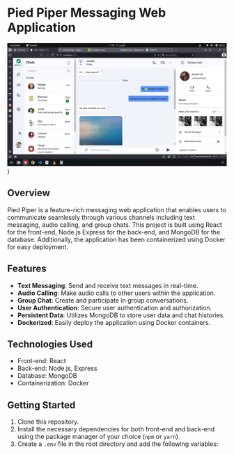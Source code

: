 # Pied Piper Messaging Web Application

![logo](https://github.com/Dharejo-Junaid/chat-app/blob/main/image.jpeg))

## Overview

Pied Piper is a feature-rich messaging web application that enables users to communicate seamlessly through various channels including text messaging, audio calling, and group chats. This project is built using React for the front-end, Node.js Express for the back-end, and MongoDB for the database. Additionally, the application has been containerized using Docker for easy deployment.

## Features

- **Text Messaging**: Send and receive text messages in real-time.
- **Audio Calling**: Make audio calls to other users within the application.
- **Group Chat**: Create and participate in group conversations.
- **User Authentication**: Secure user authentication and authorization.
- **Persistent Data**: Utilizes MongoDB to store user data and chat histories.
- **Dockerized**: Easily deploy the application using Docker containers.

## Technologies Used

- Front-end: React
- Back-end: Node.js, Express
- Database: MongoDB
- Containerization: Docker

## Getting Started

1. Clone this repository.
2. Install the necessary dependencies for both front-end and back-end using the package manager of your choice (`npm` or `yarn`).
3. Create a `.env` file in the root directory and add the following variables:
